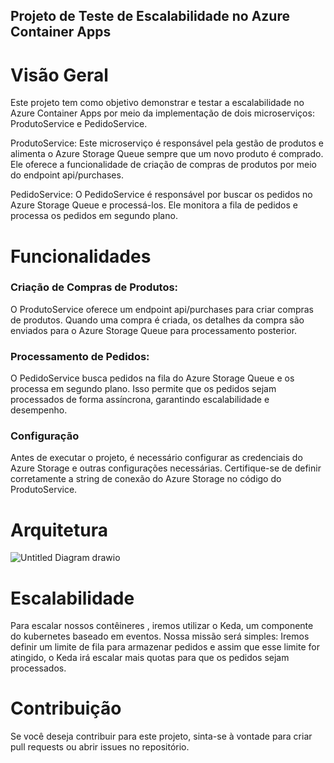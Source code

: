 ## Projeto de Teste de Escalabilidade no Azure Container Apps
# Visão Geral
Este projeto tem como objetivo demonstrar e testar a escalabilidade no Azure Container Apps por meio da implementação de dois microserviços: ProdutoService e PedidoService.

ProdutoService: Este microserviço é responsável pela gestão de produtos e alimenta o Azure Storage Queue sempre que um novo produto é comprado. Ele oferece a funcionalidade de criação de compras de produtos por meio do endpoint api/purchases.

PedidoService: O PedidoService é responsável por buscar os pedidos no Azure Storage Queue e processá-los. Ele monitora a fila de pedidos e processa os pedidos em segundo plano.

# Funcionalidades
### Criação de Compras de Produtos:

O ProdutoService oferece um endpoint api/purchases para criar compras de produtos. Quando uma compra é criada, os detalhes da compra são enviados para o Azure Storage Queue para processamento posterior.

### Processamento de Pedidos:

O PedidoService busca pedidos na fila do Azure Storage Queue e os processa em segundo plano. Isso permite que os pedidos sejam processados de forma assíncrona, garantindo escalabilidade e desempenho.

### Configuração
Antes de executar o projeto, é necessário configurar as credenciais do Azure Storage e outras configurações necessárias. Certifique-se de definir corretamente a string de conexão do Azure Storage no código do ProdutoService.


# Arquitetura
![Untitled Diagram drawio](https://github.com/Eubrandao/AzureContainerApps/assets/55800764/848a6275-648a-4dc6-acb6-d6ae3dcc4ca7)


# Escalabilidade
Para escalar nossos contêineres , iremos utilizar o Keda, um componente do kubernetes baseado em eventos.
Nossa missão será simples: Iremos definir um limite de fila para armazenar pedidos e assim que esse limite for atingido, o Keda irá escalar mais quotas para que os pedidos sejam processados.

# Contribuição
Se você deseja contribuir para este projeto, sinta-se à vontade para criar pull requests ou abrir issues no repositório.







